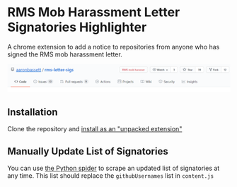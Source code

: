 # RMS Mob Harassment Letter Signatories Highlighter

A chrome extension to add a notice to repositories from anyone who has signed the RMS mob harassment letter.

![Screenshot](./screenshot.png)

## Installation

Clone the repository and [install as an "unpacked extension"](https://webkul.com/blog/how-to-install-the-unpacked-extension-in-chrome/)

## Manually Update List of Signatories

You can use [the Python spider](https://github.com/nathanchere/rms-letter-spider) to scrape an updated list of signatories at any time. This list should replace the `githubUsernames` list in `content.js`
